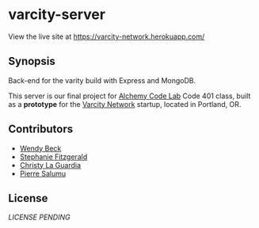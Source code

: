 # varcity-server

View the live site at https://varcity-network.herokuapp.com/

## Synopsis

Back-end for the varity build with Express and MongoDB.

This server is our final project for [Alchemy Code Lab](http://www.alchemycodelab.com/) Code 401 class, built as a **prototype** for the [Varcity Network](www.varcitynetwork.com) startup, located in Portland, OR.

## Contributors

* [Wendy Beck](https://wendybeck.io/)
* [Stephanie Fitzgerald](s.e.v.fitzgerald@gmail.com)
* [Christy La Guardia](https://www.laguardia.io/)
* [Pierre Salumu](jrsalumu@gmail.com)

## License

_LICENSE PENDING_
